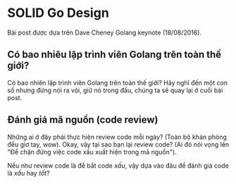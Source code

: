 # SOLID Go Design

Bài post được dựa trên Dave Cheney Golang keynote (18/08/2016).

## Có bao nhiêu lập trình viên Golang trên toàn thế giới?

Có bao nhiên lập trình viên Golang trên toàn thế giới? Hãy nghĩ đến một con số nhưng đừng nói ra vội, giữ nó trong đầu, chúng ta sẽ quay lại ở cuối bài post.

## Đánh giá mã nguồn (code review)

Những ai ở đây phải thực hiện review code mỗi ngày? (Toàn bộ khán phòng đều giơ tay, wow). Okay, vậy tại sao bạn lại review code? (Ai đó nói vọng lên "Để chặn đứng việc code xấu xuất hiện trong mã nguồn").

Nếu như review code là để bắt code _xấu_, vậy dựa vào đâu để đánh giá code là _xấu_ hay _tốt_?
